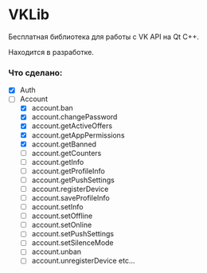 # VKLib

Бесплатная библиотека для работы с VK API на Qt C++.

Находится в разработке.

### Что сделано:

- [x] Auth
- [ ] Account
	- [x] account.ban
	- [x] account.changePassword
	- [x] account.getActiveOffers
	- [x] account.getAppPermissions
	- [x] account.getBanned
	- [ ] account.getCounters
	- [ ] account.getInfo
	- [ ] account.getProfileInfo
	- [ ] account.getPushSettings
	- [ ] account.registerDevice
	- [ ] account.saveProfileInfo
	- [ ] account.setInfo
	- [ ] account.setOffline
	- [ ] account.setOnline
	- [ ] account.setPushSettings
	- [ ] account.setSilenceMode
	- [ ] account.unban
	- [ ] account.unregisterDevice
etc...
